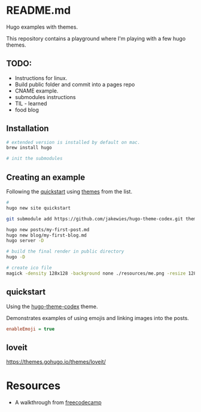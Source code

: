 # README.md
Hugo examples with themes.  

This repository contains a playground where I'm playing with a few hugo themes.  

## TODO:
* Instructions for linux.
* Build public folder and commit into a pages repo
* CNAME example.  
* submodules instructions 
* TIL - learned
* food blog


## Installation
```sh
# extended version is installed by default on mac.
brew install hugo

# init the submodules

```

## Creating an example
Following the [quickstart](https://gohugo.io/getting-started/quick-start/) using [themes](https://themes.gohugo.io/) from the list.   
```sh
#  
hugo new site quickstart

git submodule add https://github.com/jakewies/hugo-theme-codex.git themes/hugo-theme-codex

hugo new posts/my-first-post.md 
hugo new blog/my-first-blog.md         
hugo server -D

```


```sh
# build the final render in public directory 
hugo -D
```


```sh
# create ico file
magick -density 128x128 -background none ./resources/me.png -resize 128x128 ./resources/favicon.ico
```

## quickstart 
Using the [hugo-theme-codex](https://themes.gohugo.io/themes/hugo-theme-codex/) theme. 

Demonstrates examples of using emojis and linking images into the posts.  
```ini
enableEmoji = true
```

## loveit 
https://themes.gohugo.io/themes/loveit/


# Resources
* A walkthrough from [freecodecamp](https://www.freecodecamp.org/news/your-first-hugo-blog-a-practical-guide/)

